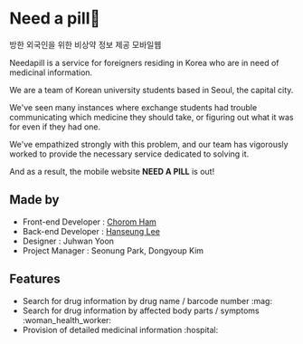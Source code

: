 # Need a pill:pill:
<p>방한 외국인을 위한 비상약 정보 제공 모바일웹
<p>Needapill is a service for foreigners residing in Korea who are in need of medicinal information.

<p>We are a team of Korean university students based in Seoul, the capital city. 
<p>We've seen many instances where exchange students had trouble communicating which medicine they should take, or figuring out what it was for even if they had one.
<p>We've empathized strongly with this problem, and our team has vigorously worked to provide the necessary service dedicated to solving it. 
<p>And as a result, the mobile website <b>NEED A PILL</B> is out!
<br />

<h2>Made by</h2>
<ul>
<li> Front-end Developer : <a href=https://github.com/chorom-ham/> Chorom Ham </a> </li>
<li> Back-end Developer : <a href=https://github.com/oobobeo/> Hanseung Lee </a> </li>
<li> Designer : Juhwan Yoon </li>
<li> Project Manager : Seonung Park, Dongyoup Kim </li>
</ul>

<h2>Features</h2>
<ul>
<li> Search for drug information by drug name / barcode number :mag:</li>
<li> Search for drug information by affected body parts / symptoms :woman_health_worker:</li>
<li> Provision of detailed medicinal information :hospital: </li>
</ul>

<h2></h2>
